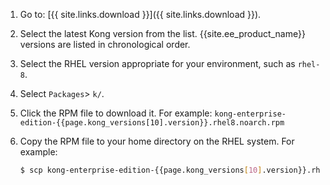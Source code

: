 1. Go to: [{{ site.links.download }}]({{ site.links.download }}).
2. Select the latest Kong version from the list. {{site.ee_product_name}} versions are listed in chronological order.
3. Select the RHEL version appropriate for your environment, such as `rhel-8`.
4. Select `Packages`> `k/`.
5. Click the RPM file to download it.
    For example: `kong-enterprise-edition-{{page.kong_versions[10].version}}.rhel8.noarch.rpm`
6. Copy the RPM file to your home directory on the RHEL system.
For example:

    ```bash
    $ scp kong-enterprise-edition-{{page.kong_versions[10].version}}.rhel8.noarch.rpm <rhel user>@<server>:~
    ```
